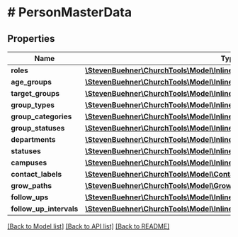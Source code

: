 # # PersonMasterData

## Properties

Name | Type | Description | Notes
------------ | ------------- | ------------- | -------------
**roles** | [**\StevenBuehner\ChurchTools\Model\InlineResponse20041Data[]**](InlineResponse20041Data.md) |  | [optional]
**age_groups** | [**\StevenBuehner\ChurchTools\Model\InlineResponse20043DataAgeGroups[]**](InlineResponse20043DataAgeGroups.md) |  | [optional]
**target_groups** | [**\StevenBuehner\ChurchTools\Model\InlineResponse20043DataTargetGroups[]**](InlineResponse20043DataTargetGroups.md) |  | [optional]
**group_types** | [**\StevenBuehner\ChurchTools\Model\InlineResponse20043DataGroupTypes[]**](InlineResponse20043DataGroupTypes.md) |  | [optional]
**group_categories** | [**\StevenBuehner\ChurchTools\Model\InlineResponse20043DataGroupCategories[]**](InlineResponse20043DataGroupCategories.md) |  | [optional]
**group_statuses** | [**\StevenBuehner\ChurchTools\Model\InlineResponse20043DataGroupStatuses[]**](InlineResponse20043DataGroupStatuses.md) |  | [optional]
**departments** | [**\StevenBuehner\ChurchTools\Model\InlineResponse20029Data[]**](InlineResponse20029Data.md) |  | [optional]
**statuses** | [**\StevenBuehner\ChurchTools\Model\InlineResponse2005Data[]**](InlineResponse2005Data.md) |  | [optional]
**campuses** | [**\StevenBuehner\ChurchTools\Model\InlineResponse201Data[]**](InlineResponse201Data.md) |  | [optional]
**contact_labels** | [**\StevenBuehner\ChurchTools\Model\ContactLabel[]**](ContactLabel.md) |  | [optional]
**grow_paths** | [**\StevenBuehner\ChurchTools\Model\GrowPath[]**](GrowPath.md) |  | [optional]
**follow_ups** | [**\StevenBuehner\ChurchTools\Model\InlineResponse20043DataFollowUps[]**](InlineResponse20043DataFollowUps.md) |  | [optional]
**follow_up_intervals** | [**\StevenBuehner\ChurchTools\Model\InlineResponse20043DataFollowUpIntervals[]**](InlineResponse20043DataFollowUpIntervals.md) |  | [optional]

[[Back to Model list]](../../README.md#models) [[Back to API list]](../../README.md#endpoints) [[Back to README]](../../README.md)
